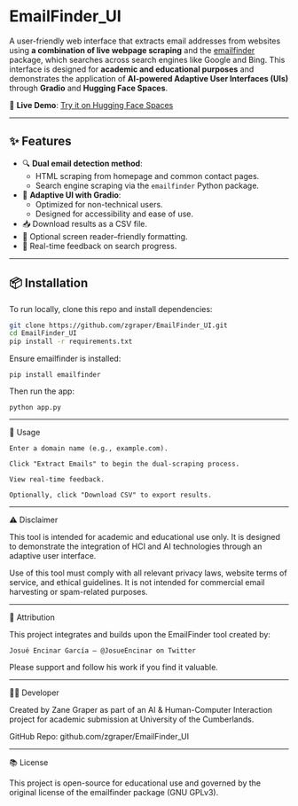# EmailFinder_UI
A user-friendly web interface that extracts email addresses from websites using **a combination of live webpage scraping** and the [emailfinder](https://github.com/Josue87/EmailFinder) package, which searches across search engines like Google and Bing. This interface is designed for **academic and educational purposes** and demonstrates the application of **AI-powered Adaptive User Interfaces (UIs)** through **Gradio** and **Hugging Face Spaces**.

🔗 **Live Demo**: [Try it on Hugging Face Spaces](https://huggingface.co/spaces/zaneman13/EmailFinder)

---

## ✨ Features

- 🔍 **Dual email detection method**:
  - HTML scraping from homepage and common contact pages.
  - Search engine scraping via the `emailfinder` Python package.
- 🧠 **Adaptive UI with Gradio**:
  - Optimized for non-technical users.
  - Designed for accessibility and ease of use.
- 📥 Download results as a CSV file.
- 📢 Optional screen reader–friendly formatting.
- 🔄 Real-time feedback on search progress.

---

## 📦 Installation

To run locally, clone this repo and install dependencies:

```bash
git clone https://github.com/zgraper/EmailFinder_UI.git
cd EmailFinder_UI
pip install -r requirements.txt
```

Ensure emailfinder is installed:

```
pip install emailfinder
```

Then run the app:

```
python app.py
```

---

🧪 Usage

    Enter a domain name (e.g., example.com).

    Click "Extract Emails" to begin the dual-scraping process.

    View real-time feedback.

    Optionally, click "Download CSV" to export results.

---

⚠️ Disclaimer

This tool is intended for academic and educational use only. It is designed to demonstrate the integration of HCI and AI technologies through an adaptive user interface.

Use of this tool must comply with all relevant privacy laws, website terms of service, and ethical guidelines. It is not intended for commercial email harvesting or spam-related purposes.

---

🙏 Attribution

This project integrates and builds upon the EmailFinder tool created by:

    Josué Encinar García — @JosueEncinar on Twitter

Please support and follow his work if you find it valuable.

---

👨‍💻 Developer

Created by Zane Graper as part of an AI & Human-Computer Interaction project for academic submission at University of the Cumberlands.

GitHub Repo: github.com/zgraper/EmailFinder_UI

---

📚 License

This project is open-source for educational use and governed by the original license of the emailfinder package (GNU GPLv3).
